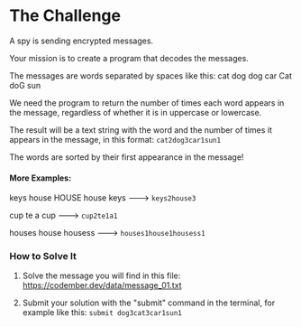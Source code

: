 # The Challenge 
A spy is sending encrypted messages.

Your mission is to create a program that decodes the messages.

The messages are words separated by spaces like this:
cat dog dog car Cat doG sun

We need the program to return the number of times each word appears in the message, regardless of whether it is in uppercase or lowercase.

The result will be a text string with the word and the number of times it appears in the message, in this format:
``cat2dog3car1sun1``

The words are sorted by their first appearance in the message!

#### More Examples: 
keys house HOUSE house keys ---> ``keys2house3``

cup te a cup ---> ``cup2te1a1``

houses house housess ---> ``houses1house1housess1``

### How to Solve It 
1. Solve the message you will find in this file: https://codember.dev/data/message_01.txt

2. Submit your solution with the "submit" command in the terminal, for example like this:
``submit dog3cat3car1sun1``